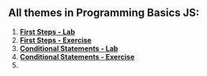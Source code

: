 ## All themes in Programming Basics JS:

1. [**First Steps - Lab**](https://github.com/polinadrumeva/JS-Developer---All-courses---SoftUni/tree/main/Programming%20Basics/First%20Steps%20-%20Lab)
2. [**First Steps - Exercise**](https://github.com/polinadrumeva/JS-Developer---All-courses---SoftUni/tree/main/Programming%20Basics/First%20Steps%20-%20Exercise)
3. [**Conditional Statements - Lab**](https://github.com/polinadrumeva/JS-Developer---All-courses---SoftUni/tree/main/Programming%20Basics/Conditional%20Statements%20-%20Lab)
4. [**Conditional Statements - Exercise**](https://github.com/polinadrumeva/JS-Developer---All-courses---SoftUni/tree/main/Programming%20Basics/Conditional%20Statements%20-%20Exercise)
5. 
